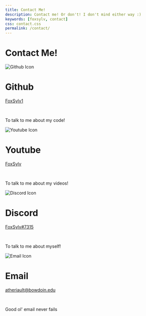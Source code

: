 ```yaml
---
title: Contact Me!
description: Contact me! Or don't! I don't mind either way :)
keywords: [foxsylv, contact]
css: contact.css
permalink: /contact/
---
```


<div class="title">
    <h1>
        Contact Me!
    </h1>
</div>

<div class="contact-data box">
    <img class="contact-icon to-beige" src="{{ "assets/github-icon.svg" | relative_url }}" title="Github" alt="Github Icon">
    <h1>
        Github
    </h1>
    <p>
        <a href="https://github.com/FoxSylv1" target="_blank" rel="noopener noreferrer">
            FoxSylv1
        </a>
    </p>
    <br>
    <p>
        To talk to me about my code!
    </p>
</div>

<div class="contact-data box">
    <img class="contact-icon to-beige" src="{{ "assets/youtube-icon.svg" | relative_url }}" title="Youtube" alt="Youtube Icon">
    <h1>
        Youtube
    </h1>
    <p>
        <a href="https://www.youtube.com/channel/UCj7lR9rm06lCxE4kxkJeECA" target="_blank" rel="noopener noreferrer">
            FoxSylv
        </a>
    </p>
    <br>
    <p>
        To talk to me about my videos!
    </p>
</div>


<div class="contact-data box">
    <img class="contact-icon to-beige" src="{{ "assets/discord-icon.svg" | relative_url }}" title="Discord" alt="Discord Icon">
    <h1>
        Discord
    </h1>
    <p>
        <a href="https://discord.com/users/294814074670284800" target="_blank" rel="noopener noreferrer">
            FoxSylv#7315
        </a>
    </p>
    <br>
    <p>
        To talk to me about myself!
    </p>
</div>

<div class="contact-data box">
    <img class="contact-icon to-beige" src="{{ "assets/email-icon.svg" | relative_url }}" title="Email" alt="Email Icon">
    <h1>
        Email
    </h1>
    <p>
        <a href="mailto:atheriault@bowdoin.edu" target="_blank" rel="noopener noreferrer">
            atheriault@bowdoin.edu
        </a>
    </p>
    <br>
    <p>
        Good ol' email never fails
    </p>
</div>

